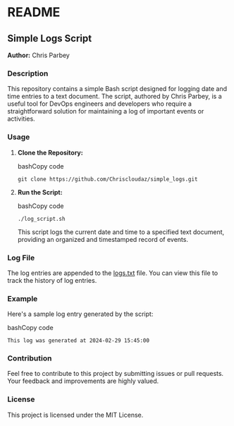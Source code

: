 # README

## Simple Logs Script

**Author:** Chris Parbey

### Description

This repository contains a simple Bash script designed for logging date and time entries to a text document. The script, authored by Chris Parbey, is a useful tool for DevOps engineers and developers who require a straightforward solution for maintaining a log of important events or activities.

### Usage

1.  **Clone the Repository:**
    
    bashCopy code
    
    `git clone https://github.com/Chriscloudaz/simple_logs.git` 
    
2.  **Run the Script:**
    
    bashCopy code
    
    `./log_script.sh` 
    
    This script logs the current date and time to a specified text document, providing an organized and timestamped record of events.
    

### Log File

The log entries are appended to the [logs.txt](https://github.com/Chriscloudaz/simple_logs/blob/main/logs.txt) file. You can view this file to track the history of log entries.

### Example

Here's a sample log entry generated by the script:

bashCopy code

`This log was generated at 2024-02-29 15:45:00` 

### Contribution

Feel free to contribute to this project by submitting issues or pull requests. Your feedback and improvements are highly valued.

### License

This project is licensed under the MIT License.
